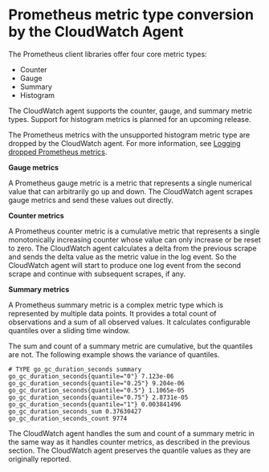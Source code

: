 # Prometheus metric type conversion by the CloudWatch Agent<a name="ContainerInsights-Prometheus-metrics-conversion"></a>

The Prometheus client libraries offer four core metric types: 
+ Counter
+ Gauge
+ Summary
+ Histogram

The CloudWatch agent supports the counter, gauge, and summary metric types\. Support for histogram metrics is planned for an upcoming release\.

 The Prometheus metrics with the unsupported histogram metric type are dropped by the CloudWatch agent\. For more information, see [Logging dropped Prometheus metrics](ContainerInsights-Prometheus-troubleshooting-EKS.md#ContainerInsights-Prometheus-troubleshooting-droppedmetrics)\.

**Gauge metrics**

A Prometheus gauge metric is a metric that represents a single numerical value that can arbitrarily go up and down\. The CloudWatch agent scrapes gauge metrics and send these values out directly\.

**Counter metrics**

A Prometheus counter metric is a cumulative metric that represents a single monotonically increasing counter whose value can only increase or be reset to zero\. The CloudWatch agent calculates a delta from the previous scrape and sends the delta value as the metric value in the log event\. So the CloudWatch agent will start to produce one log event from the second scrape and continue with subsequent scrapes, if any\.

**Summary metrics**

A Prometheus summary metric is a complex metric type which is represented by multiple data points\. It provides a total count of observations and a sum of all observed values\. It calculates configurable quantiles over a sliding time window\.

The sum and count of a summary metric are cumulative, but the quantiles are not\. The following example shows the variance of quantiles\.

```
# TYPE go_gc_duration_seconds summary
go_gc_duration_seconds{quantile="0"} 7.123e-06
go_gc_duration_seconds{quantile="0.25"} 9.204e-06
go_gc_duration_seconds{quantile="0.5"} 1.1065e-05
go_gc_duration_seconds{quantile="0.75"} 2.8731e-05
go_gc_duration_seconds{quantile="1"} 0.003841496
go_gc_duration_seconds_sum 0.37630427
go_gc_duration_seconds_count 9774
```

The CloudWatch agent handles the sum and count of a summary metric in the same way as it handles counter metrics, as described in the previous section\. The CloudWatch agent preserves the quantile values as they are originally reported\.